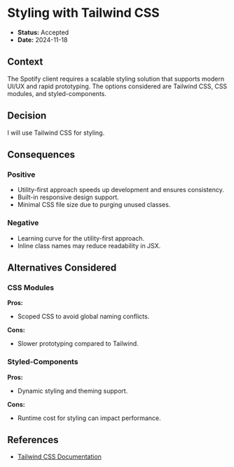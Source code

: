 # Styling with Tailwind CSS
- **Status:** Accepted
- **Date:** 2024-11-18

## Context
The Spotify client requires a scalable styling solution that supports modern UI/UX and rapid prototyping. The options considered are Tailwind CSS, CSS modules, and styled-components.

## Decision
I will use Tailwind CSS for styling.

## Consequences
### Positive
- Utility-first approach speeds up development and ensures consistency.
- Built-in responsive design support.
- Minimal CSS file size due to purging unused classes.

### Negative
- Learning curve for the utility-first approach.
- Inline class names may reduce readability in JSX.

## Alternatives Considered
### CSS Modules
**Pros:**
- Scoped CSS to avoid global naming conflicts.

**Cons:**
- Slower prototyping compared to Tailwind.

### Styled-Components
**Pros:**
- Dynamic styling and theming support.

**Cons:**
- Runtime cost for styling can impact performance.

## References
- [Tailwind CSS Documentation](https://tailwindcss.com/)
